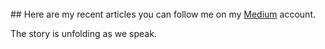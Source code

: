 <br>
## Here are my recent articles you can follow me on my <a href='https://medium.com/@aclowwwn' target='_blank' rel='noopener'>Medium</a> account.

<p class='text-center'>The story is unfolding as we speak.</p>
